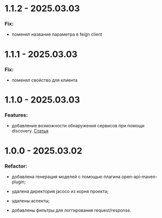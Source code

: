 # 1.1.2 - 2025.03.03

### Fix: 

- поменял название параметра в feign client

# 1.1.1 - 2025.03.03

### Fix:

- поменял свойство для клиента

# 1.1.0 - 2025.03.03

### Features:

- добавление возможности обнаружения сервисов при помощи discovery. [Статья](https://habr.com/ru/companies/otus/articles/539348/)

# 1.0.0 - 2025.03.02

### Refactor:

- добавлена генерация моделей с помощью плагина open-api-maven-plugin;

- удалена директория jacoco из корня проекта;

- удалены аспекты;

- добавлены фильтры для логгирования request/response.